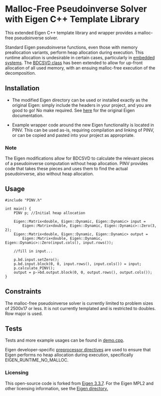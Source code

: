 # Malloc-Free Pseudoinverse Solver with Eigen C++ Template Library
This extended Eigen C++ template library and wrapper provides a malloc-free pseudoinverse solver. 

Standard Eigen pseudoinverse functions, even those with memory preallocation variants, perform heap allocation during execution. This runtime allocation is undesirable in certain cases, particularly in [embedded systems](https://en.wikipedia.org/wiki/The_Power_of_10:_Rules_for_Developing_Safety-Critical_Code). The [BDCSVD class](https://eigen.tuxfamily.org/dox/classEigen_1_1BDCSVD.html) has been extended to allow for up-front allocation of all used memory, with an ensuing malloc-free execution of the decomposition.

## Installation
- The modified Eigen directory can be used or installed exactly as the original Eigen: simply include the headers in your project, and you are good to go! No make required. See [here](https://eigen.tuxfamily.org/dox/GettingStarted.html) for the original Eigen documentation.

- Example wrapper code around the new Eigen functionality is located in PINV. This can be used as-is, requiring compilation and linking of PINV, or can be copied and pasted into your project as appropriate.

### Note
The Eigen modifications allow for BDCSVD to calculate the relevant pieces of a pseudoinverse computation without heap allocation. PINV provides code that takes these pieces and uses them to find the actual pseudoinverse, also without heap allocation.

## Usage
```
#include "PINV.h"

int main() {
    PINV p; //Initial heap allocation

    Eigen::Matrix<double, Eigen::Dynamic, Eigen::Dynamic> input =
        Eigen::Matrix<double, Eigen::Dynamic, Eigen::Dynamic>::Zero(3, 2);
    Eigen::Matrix<double, Eigen::Dynamic, Eigen::Dynamic> output =
        Eigen::Matrix<double, Eigen::Dynamic, Eigen::Dynamic>::Zero(input.cols(), input.rows());

    //fill in input...

    p.bd.input.setZero();
    p.bd.input.block(0, 0, input.rows(), input.cols()) = input;
    p.calculate_PINV();
    output = p->bd.output.block(0, 0, output.rows(), output.cols());
}
```

## Constraints
The malloc-free pseudoinverse solver is currently limited to problem sizes of 2500x17 or less. It is not currently templated and is restricted to doubles. Row major is used.

## Tests
Tests and more example usages can be found in [demo.cpp](demo.cpp). 

Eigen developer-specific [preprocessor directives](https://eigen.tuxfamily.org/dox/classEigen_1_1BDCSVD.html) are used to ensure that Eigen performs no heap allocation during execution, specifically EIGEN_RUNTIME_NO_MALLOC.

### Licensing
This open-source code is forked from [Eigen 3.3.7](https://gitlab.com/libeigen/eigen/-/releases/3.3.7). For the Eigen MPL2 and other licensing information, see the [Eigen directory.](Eigen)